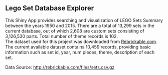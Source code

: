 ## Lego Set Database Explorer  

This Shiny App provides searching and visualization of LEGO Sets Summary between the years 1950 and 2015. 
There are a total of 13,299 sets in the current database, out of which 2,608 are custom sets consisting of 3,126,530 parts. Total number of theme records is 102.  
The dataset used for this project was downloaded from [Rebrickable.com](http://rebrickable.com/stats/sets). The current available dataset contains 10,459 records, providing basic information such as set id, year, num pieces, theme, description of each set.    
  
Data Source: http://rebrickable.com/files/sets.csv.gz 


 

